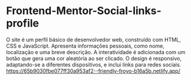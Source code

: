 # Frontend-Mentor-Social-links-profile

 O site é um perfil básico de desenvolvedor web, construído com HTML, CSS e JavaScript. Apresenta informações pessoais, como nome, localização e uma breve descrição. A interatividade é adicionada com um botão que gera uma cor aleatória ao ser clicado. O design é responsivo, adaptando-se a diferentes dispositivos, e inclui links para redes sociais. https://65b9030fbe077ff30a953af2--friendly-froyo-b16a5b.netlify.app/
